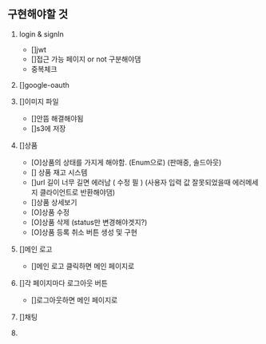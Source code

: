 ## 구현해야할 것

1. login & signIn
   - []jwt 
   - []접근 가능 페이지 or not 구분해야댐
   - 중복체크

2. []google-oauth

3. []이미지 파일 
   - []안뜸 해결해야됨
   - []s3에 저장 

4. []상품 
   - [O]상품의 상태를 가지게 해야함. (Enum으로) (판매중, 솔드아웃)
   - [] 상품 재고 시스템
   - []url 길이 너무 길면 에러남 ( 수정 필 ) (사용자 입력 값 잘못되었을때 에러메세지 클라이언트로 반환해야댐)
   - []상품 상세보기
   - [O]상품 수정
   - [O]상품 삭제 (status만 변경해야겟지?)
   - [O]상품 등록 취소 버튼 생성 및 구현

5. []메인 로고
   - []메인 로고 클릭하면 메인 페이지로

6. []각 페이지마다 로그아웃 버튼
   - []로그아웃하면 메인 페이지로

7. []채팅

8. 